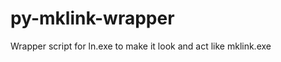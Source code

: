 py-mklink-wrapper
=================

Wrapper script for ln.exe to make it look and act like mklink.exe
